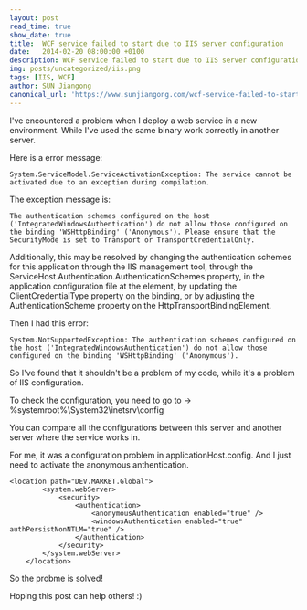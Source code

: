 ```yaml
---
layout: post
read_time: true
show_date: true
title:  WCF service failed to start due to IIS server configuration
date:   2014-02-20 08:00:00 +0100
description: WCF service failed to start due to IIS server configuration
img: posts/uncategorized/iis.png
tags: [IIS, WCF]
author: SUN Jiangong
canonical_url: 'https://www.sunjiangong.com/wcf-service-failed-to-start-due-to-iis-server-configuration.html'
---
```



I've encountered a problem when I deploy a web service in a new environment. While I've used the same binary work correctly in another server.


Here is a error message:

```batch
System.ServiceModel.ServiceActivationException: The service cannot be activated due to an exception during compilation. 
```

<!--more-->

The exception message is: 

```batch
The authentication schemes configured on the host ('IntegratedWindowsAuthentication') do not allow those configured on the binding 'WSHttpBinding' ('Anonymous'). Please ensure that the SecurityMode is set to Transport or TransportCredentialOnly.
```

Additionally, this may be resolved by changing the authentication schemes for this application through the IIS management tool, through the ServiceHost.Authentication.AuthenticationSchemes property, in the application configuration file at the <serviceAuthenticationManager> element, by updating the ClientCredentialType property on the binding, or by adjusting the AuthenticationScheme property on the HttpTransportBindingElement.

Then I had this error:

```batch
System.NotSupportedException: The authentication schemes configured on the host ('IntegratedWindowsAuthentication') do not allow those configured on the binding 'WSHttpBinding' ('Anonymous'). 
```

So I've found that it shouldn't be a problem of my code, while it's a problem of IIS configuration.


To check the configuration, you need to go to -> %systemroot%\System32\inetsrv\config

You can compare all the configurations between this server and another server where the service works in.

For me, it was a configuration problem in applicationHost.config. And I just need to activate the anonymous anthentication.

```batch
<location path="DEV.MARKET.Global">
        <system.webServer>
            <security>
                <authentication>
                    <anonymousAuthentication enabled="true" />
                    <windowsAuthentication enabled="true" authPersistNonNTLM="true" />
                </authentication>
            </security>
        </system.webServer>
    </location>
```

So the probme is solved!

Hoping this post can help others! :)
